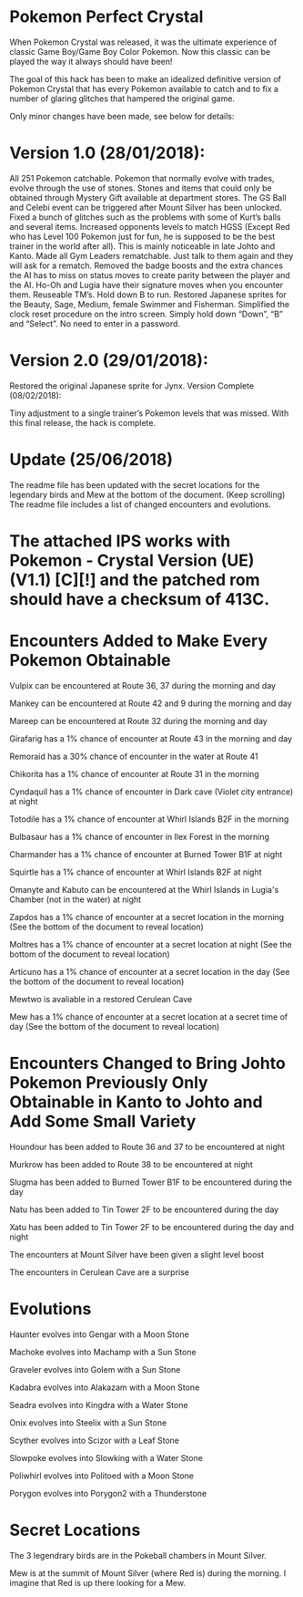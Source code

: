 # Pokemon Perfect Crystal

When Pokemon Crystal was released, it was the ultimate experience of classic Game Boy/Game Boy Color Pokemon. Now this classic can be played the way it always should have been!

The goal of this hack has been to make an idealized definitive version of Pokemon Crystal that has every Pokemon available to catch and to fix a number of glaring glitches that hampered the original game.

Only minor changes have been made, see below for details:

# Version 1.0 (28/01/2018):

All 251 Pokemon catchable.
Pokemon that normally evolve with trades, evolve through the use of stones.
Stones and items that could only be obtained through Mystery Gift available at department stores.
The GS Ball and Celebi event can be triggered after Mount Silver has been unlocked.
Fixed a bunch of glitches such as the problems with some of Kurt’s balls and several items.
Increased opponents levels to match HGSS (Except Red who has Level 100 Pokemon just for fun, he is supposed to be the best trainer in the world after all). This is mainly noticeable in late Johto and Kanto.
Made all Gym Leaders rematchable. Just talk to them again and they will ask for a rematch.
Removed the badge boosts and the extra chances the AI has to miss on status moves to create parity between the player and the AI.
Ho-Oh and Lugia have their signature moves when you encounter them.
Reuseable TM’s.
Hold down B to run.
Restored Japanese sprites for the Beauty, Sage, Medium, female Swimmer and Fisherman.
Simplified the clock reset procedure on the intro screen. Simply hold down “Down”, “B” and “Select”. No need to enter in a password.

# Version 2.0 (29/01/2018):

Restored the original Japanese sprite for Jynx.
Version Complete (08/02/2018):

Tiny adjustment to a single trainer’s Pokemon levels that was missed.
With this final release, the hack is complete.

# Update (25/06/2018)

The readme file has been updated with the secret locations for the legendary birds and Mew at the bottom of the document. (Keep scrolling)
The readme file includes a list of changed encounters and evolutions.
#
#
#
#
# The attached IPS works with Pokemon - Crystal Version (UE) (V1.1) [C][!] and the patched rom should have a checksum of 413C.
#
#
# Encounters Added to Make Every Pokemon Obtainable

Vulpix can be encountered at Route 36, 37 during the morning and day

Mankey can be encountered at Route 42 and 9 during the morning and day

Mareep can be encountered at Route 32 during the morning and day

Girafarig has a 1% chance of encounter at Route 43 in the morning and day

Remoraid has a 30% chance of encounter in the water at Route 41

Chikorita has a 1% chance of encounter at Route 31 in the morning

Cyndaquil has a 1% chance of encounter in Dark cave (Violet city entrance) at night

Totodile has a 1% chance of encounter at Whirl Islands B2F in the morning

Bulbasaur has a 1% chance of encounter in Ilex Forest in the morning

Charmander has a 1% chance of encounter at Burned Tower B1F at night

Squirtle has a 1% chance of encounter at Whirl Islands B2F at night

Omanyte and Kabuto can be encountered at the Whirl Islands in Lugia's Chamber (not in the water) at night

Zapdos has a 1% chance of encounter at a secret location in the morning (See the bottom of the document to reveal location)

Moltres has a 1% chance of encounter at a secret location at night (See the bottom of the document to reveal location)

Articuno has a 1% chance of encounter at a secret location in the day (See the bottom of the document to reveal location)

Mewtwo is avaliable in a restored Cerulean Cave

Mew has a 1% chance of encounter at a secret location at a secret time of day (See the bottom of the document to reveal location)


# Encounters Changed to Bring Johto Pokemon Previously Only Obtainable in Kanto to Johto and Add Some Small Variety

Houndour has been added to Route 36 and 37 to be encountered at night

Murkrow has been added to Route 38 to be encountered at night

Slugma has been added to Burned Tower B1F to be encountered during the day

Natu has been added to Tin Tower 2F to be encountered during the day

Xatu has been added to Tin Tower 2F to be encountered during the day and night

The encounters at Mount Silver have been given a slight level boost

The encounters in Cerulean Cave are a surprise


# Evolutions

Haunter evolves into Gengar with a Moon Stone

Machoke evolves into Machamp with a Sun Stone

Graveler evolves into Golem with a Sun Stone

Kadabra evolves into Alakazam with a Moon Stone

Seadra evolves into Kingdra with a Water Stone

Onix evolves into Steelix with a Sun Stone

Scyther evolves into Scizor with a Leaf Stone

Slowpoke evolves into Slowking with a Water Stone

Poliwhirl evolves into Politoed with a Moon Stone

Porygon evolves into Porygon2 with a Thunderstone







#
#
#
#
#
#
#
#
#
#
#
#
#
#
# Secret Locations

The 3 legendrary birds are in the Pokeball chambers in Mount Silver.

Mew is at the summit of Mount Silver (where Red is) during the morning. I imagine that Red is up there looking for a Mew.

